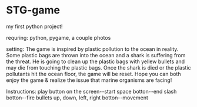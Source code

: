 # STG-game
my first python project!

requring:
python, pygame, a couple photos

setting:
The game is inspired by plastic pollution to the ocean in reality. 
  Some plastic bags are thrown into the ocean and a shark is suffering from the threat.
  He is going to clean up the plastic bags with yellew bullets and may die from touching the plastic bags.
  Once the shark is died or the plastic pollutants hit the ocean floor, the game will be reset.
Hope you can both enjoy the game & realize the issue that marine organisms are facing!

Instructions:
play button on the screen--start
space botton--end
slash botton--fire bullets
up, down, left, right botton--movement
